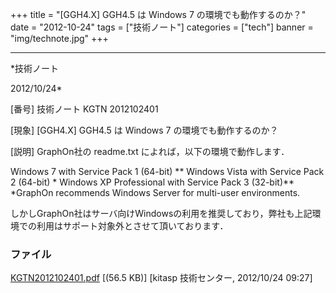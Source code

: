 ﻿+++
title = "[GGH4.X] GGH4.5 は Windows 7 の環境でも動作するのか？"
date = "2012-10-24"
tags = ["技術ノート"]
categories = ["tech"]
banner = "img/technote.jpg"
+++

-----------------------------------------------------------------------------------------------------------------------------

*技術ノート

2012/10/24*


[番号]
技術ノート KGTN 2012102401

[現象]
[GGH4.X] GGH4.5 は Windows 7 の環境でも動作するのか？

[説明]
GraphOn社の readme.txt によれば，以下の環境で動作します．

Windows 7 with Service Pack 1 (64-bit) **
Windows Vista with Service Pack 2 (64-bit) *
Windows XP Professional with Service Pack 3 (32-bit)**
*GraphOn recommends Windows Server for multi-user environments.

しかしGraphOn社はサーバ向けWindowsの利用を推奨しており，弊社も上記環境での利用はサポート対象外とさせて頂いております．


### ファイル

 
 


[KGTN2012102401.pdf](http://techreport.kitasp.net/attachments/download/1047/KGTN2012102401.pdf)
 [(56.5 KB)] [kitasp 技術センター, 2012/10/24
09:27]


 


 

